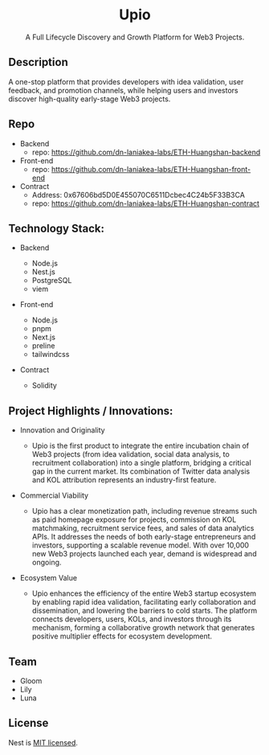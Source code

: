 <h1 align="center">Upio</h1>

<p align="center">A Full Lifecycle Discovery and Growth Platform for Web3 Projects.</p>

## Description

A one-stop platform that provides developers with idea validation, user feedback, and promotion channels, while helping users and investors discover high-quality early-stage Web3 projects.

## Repo
- Backend
  - repo: https://github.com/dn-laniakea-labs/ETH-Huangshan-backend
- Front-end
  - repo: https://github.com/dn-laniakea-labs/ETH-Huangshan-front-end
- Contract
  - Address: 0x67606bd5D0E455070C6511Dcbec4C24b5F33B3CA
  - repo: https://github.com/dn-laniakea-labs/ETH-Huangshan-contract

## Technology Stack:

- Backend
  - Node.js
  - Nest.js
  - PostgreSQL
  - viem


- Front-end
  - Node.js
  - pnpm
  - Next.js
  - preline
  - tailwindcss

- Contract
  - Solidity

## Project Highlights / Innovations:

- Innovation and Originality

  - Upio is the first product to integrate the entire incubation chain of Web3 projects (from idea validation, social data analysis, to recruitment collaboration) into a single platform, bridging a critical gap in the current market. Its combination of Twitter data analysis and KOL attribution represents an industry-first feature.

- Commercial Viability

  - Upio has a clear monetization path, including revenue streams such as paid homepage exposure for projects, commission on KOL matchmaking, recruitment service fees, and sales of data analytics APIs. It addresses the needs of both early-stage entrepreneurs and investors, supporting a scalable revenue model. With over 10,000 new Web3 projects launched each year, demand is widespread and ongoing.

- Ecosystem Value

  - Upio enhances the efficiency of the entire Web3 startup ecosystem by enabling rapid idea validation, facilitating early collaboration and dissemination, and lowering the barriers to cold starts. The platform connects developers, users, KOLs, and investors through its mechanism, forming a collaborative growth network that generates positive multiplier effects for ecosystem development.

## Team

- Gloom
- Lily
- Luna


## License

Nest is [MIT licensed](https://github.com/nestjs/nest/blob/master/LICENSE).